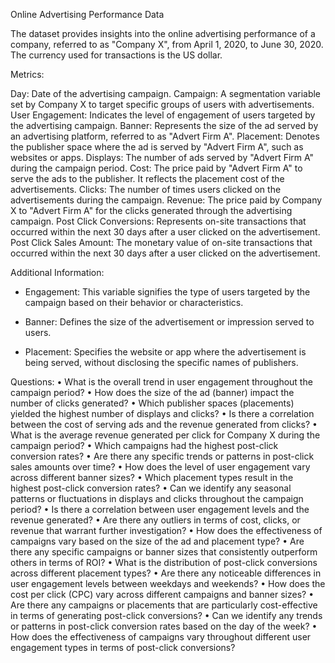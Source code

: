 Online Advertising Performance Data

The dataset provides insights into the online advertising performance of a company, referred to as "Company X", from April 1, 2020, to June 30, 2020. The currency used for transactions is the US dollar.

Metrics:

Day: Date of the advertising campaign.
Campaign: A segmentation variable set by Company X to target specific groups of users with advertisements.
User Engagement: Indicates the level of engagement of users targeted by the advertising campaign.
Banner: Represents the size of the ad served by an advertising platform, referred to as "Advert Firm A".
Placement: Denotes the publisher space where the ad is served by "Advert Firm A", such as websites or apps.
Displays: The number of ads served by "Advert Firm A" during the campaign period.
Cost: The price paid by "Advert Firm A" to serve the ads to the publisher. It reflects the placement cost of the advertisements.
Clicks: The number of times users clicked on the advertisements during the campaign.
Revenue: The price paid by Company X to "Advert Firm A" for the clicks generated through the advertising campaign.
Post Click Conversions: Represents on-site transactions that occurred within the next 30 days after a user clicked on the advertisement.
Post Click Sales Amount: The monetary value of on-site transactions that occurred within the next 30 days after a user clicked on the advertisement.

Additional Information:

- Engagement: This variable signifies the type of users targeted by the campaign based on their behavior or characteristics.
  
- Banner: Defines the size of the advertisement or impression served to users.

- Placement: Specifies the website or app where the advertisement is being served, without disclosing the specific names of publishers.

Questions:
•	What is the overall trend in user engagement throughout the campaign period?
•	How does the size of the ad (banner) impact the number of clicks generated?
•	Which publisher spaces (placements) yielded the highest number of displays and clicks?
•	Is there a correlation between the cost of serving ads and the revenue generated from clicks?
•	What is the average revenue generated per click for Company X during the campaign period?
•	Which campaigns had the highest post-click conversion rates?
•	Are there any specific trends or patterns in post-click sales amounts over time?
•	How does the level of user engagement vary across different banner sizes?
•	Which placement types result in the highest post-click conversion rates?
•	Can we identify any seasonal patterns or fluctuations in displays and clicks throughout the campaign period?
•	Is there a correlation between user engagement levels and the revenue generated?
•	Are there any outliers in terms of cost, clicks, or revenue that warrant further investigation?
•	How does the effectiveness of campaigns vary based on the size of the ad and placement type?
•	Are there any specific campaigns or banner sizes that consistently outperform others in terms of ROI?
•	What is the distribution of post-click conversions across different placement types?
•	Are there any noticeable differences in user engagement levels between weekdays and weekends?
•	How does the cost per click (CPC) vary across different campaigns and banner sizes?
•	Are there any campaigns or placements that are particularly cost-effective in terms of generating post-click conversions?
•	Can we identify any trends or patterns in post-click conversion rates based on the day of the week?
•	How does the effectiveness of campaigns vary throughout different user engagement types in terms of post-click conversions?
